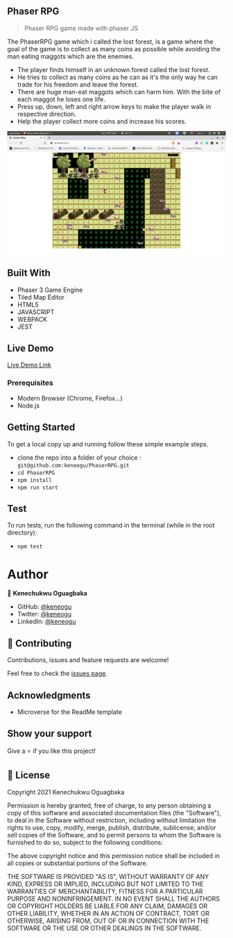 ## Phaser RPG

> Phaser RPG game made with phaser JS

The PhaserRPG game which i called the lost forest, is a game where the goal of the game is to collect as many coins as possible while avoiding the man eating maggots which are the enemies.

- The player finds himself in an unknown forest called the lost forest.
- He tries to collect as many coins as he can as it's the only way he can trade for his freedom and leave the forest.
- There are huge man-eat maggots which can harm him. With the bite of each maggot he loses one life.
- Press up, down, left and right arrow keys to make the player walk in respective direction.
- Help the player collect more coins and increase his scores.

![screenshot](src/assets/screenshott.png)

## Built With 

- Phaser 3 Game Engine
- Tiled Map Editor
- HTML5
- JAVASCRIPT
- WEBPACK
- JEST

## Live Demo

[Live Demo Link](https://upbeat-heisenberg-d05836.netlify.app)

### Prerequisites

- Modern Browser (Chrome, Firefox...)
- Node.js

## Getting Started

To get a local copy up and running follow these simple example steps.

- clone the repo into a folder of your choice : `git@github.com:keneogu/PhaserRPG.git`
- `cd PhaserRPG`
- `npm install`
- `npm run start`

## Test

To run tests, run the following command in the terminal (while in the root directory):

- `npm test`

# Author

👤 **Kenechukwu Oguagbaka**

- GitHub: [@keneogu](https://github.com/keneogu)
- Twitter: [@keneogu](https://twitter.com/keneogu)
- LinkedIn: [@keneogu](https://www.linkedin.com/in/kene-ogu/)

## 🤝 Contributing

Contributions, issues and feature requests are welcome!

Feel free to check the [issues page](https://github.com/keneogu/PhaserRPG/issues).

## Acknowledgments

- Microverse for the ReadMe template

## Show your support

Give a ⭐️ if you like this project!

## 📝 License

Copyright 2021 Kenechukwu Oguagbaka

Permission is hereby granted, free of charge, to any person obtaining a copy of this software and associated documentation files (the "Software"), to deal in the Software without restriction, including without limitation the rights to use, copy, modify, merge, publish, distribute, sublicense, and/or sell copies of the Software, and to permit persons to whom the Software is furnished to do so, subject to the following conditions:

The above copyright notice and this permission notice shall be included in all copies or substantial portions of the Software.

THE SOFTWARE IS PROVIDED "AS IS", WITHOUT WARRANTY OF ANY KIND, EXPRESS OR IMPLIED, INCLUDING BUT NOT LIMITED TO THE WARRANTIES OF MERCHANTABILITY, FITNESS FOR A PARTICULAR PURPOSE AND NONINFRINGEMENT. IN NO EVENT SHALL THE AUTHORS OR COPYRIGHT HOLDERS BE LIABLE FOR ANY CLAIM, DAMAGES OR OTHER LIABILITY, WHETHER IN AN ACTION OF CONTRACT, TORT OR OTHERWISE, ARISING FROM, OUT OF OR IN CONNECTION WITH THE SOFTWARE OR THE USE OR OTHER DEALINGS IN THE SOFTWARE.